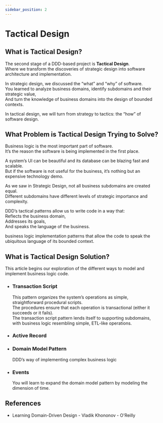 ```yaml
---
sidebar_position: 2
---
```


# Tactical Design

## What is Tactical Design?

The second stage of a DDD-based project is **Tactical Design**.  
Where we transform the discoveries of strategic design into software architecture and implementation.

In strategic design, we discussed the “what” and “why” of software.  
You learned to analyze business domains, identify subdomains and their strategic value,  
And turn the knowledge of business domains into the design of bounded contexts.

In tactical design, we will turn from strategy to tactics: the “how” of software design.

## What Problem is Tactical Design Trying to Solve?

Business logic is the most important part of software.  
It’s the reason the software is being implemented in the first place.

A system’s UI can be beautiful and its database can be blazing fast and scalable.  
But if the software is not useful for the business, it’s nothing but an expensive technology demo.

As we saw in Strategic Design, not all business subdomains are created equal.  
Different subdomains have different levels of strategic importance and complexity.

DDD’s tactical patterns allow us to write code in a way that:  
Reflects the business domain,  
Addresses its goals,  
And speaks the language of the business.

business logic implementation patterns that allow the code to speak the ubiquitous language of its bounded context.

## What is Tactical Design Solution?

This article begins our exploration of the different ways to model and implement business logic code.

- ### Transaction Script

  This pattern organizes the system’s operations as simple, straightforward procedural scripts.  
  The procedures ensure that each operation is transactional (either it succeeds or it fails).  
  The transaction script pattern lends itself to supporting subdomains, with business logic resembling simple, ETL-like operations.

- ### Active Record

- ### Domain Model Pattern

  DDD’s way of implementing complex business logic

- ### Events

  You will learn to expand the domain model pattern by modeling the dimension of time.

## References

- Learning Domain-Driven Design - Vladik Khononov - O'Reilly
